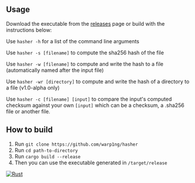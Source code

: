 ## Usage
Download the executable from the [releases](https://github.com/warp1ng/hasher/releases) page or build with the instructions below:

Use `hasher -h` for a list of the command line arguments

Use `hasher -s [filename]` to compute the sha256 hash of the file

Use `hasher -w [filename]` to compute and write the hash to a file (automatically named after the input file)

Use `hasher -wr [directory]` to compute and write the hash of a directory to a file (v1.0-alpha only)

Use `hasher -c [filename] [input]` to compare the input's computed checksum against your own `[input]` which can be a checksum, a .sha256 file or another file.

## How to build
1. Run `git clone https://github.com/warp1ng/hasher`
2. Run `cd path-to-directory`
3. Run `cargo build --release`
4. Then you can use the executable generated in `/target/release`

[![Rust](https://github.com/warp1ng/hasher/actions/workflows/rust.yml/badge.svg)](https://github.com/warp1ng/hasher/actions/workflows/rust.yml)
